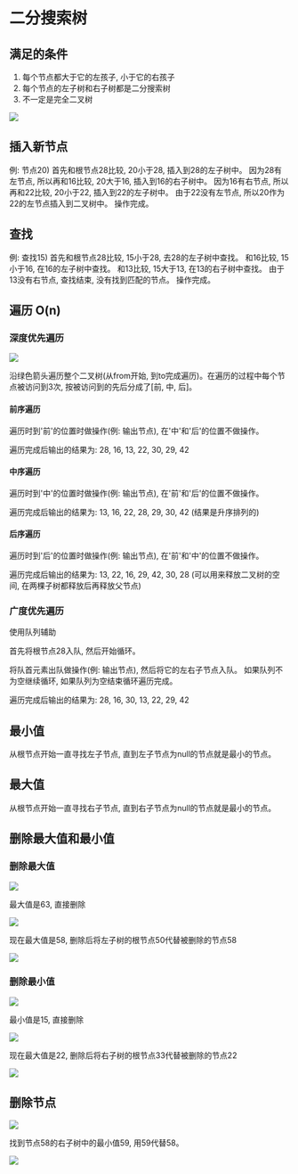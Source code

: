 # 二分搜索树

## 满足的条件

1. 每个节点都大于它的左孩子, 小于它的右孩子
2. 每个节点的左子树和右子树都是二分搜索树
3. 不一定是完全二叉树

![](img/bst.jpeg)

## 插入新节点

例: 节点20) 首先和根节点28比较, 20小于28, 插入到28的左子树中。
因为28有左节点, 所以再和16比较, 20大于16, 插入到16的右子树中。
因为16有右节点, 所以再和22比较, 20小于22, 插入到22的左子树中。
由于22没有左节点, 所以20作为22的左节点插入到二叉树中。
操作完成。

 ## 查找
 
例: 查找15) 首先和根节点28比较, 15小于28, 去28的左子树中查找。
和16比较, 15小于16, 在16的左子树中查找。
和13比较, 15大于13, 在13的右子树中查找。
由于13没有右节点, 查找结束, 没有找到匹配的节点。
操作完成。

## 遍历 O(n)

### 深度优先遍历

![](img/bst2.png)

沿绿色箭头遍历整个二叉树(从from开始, 到to完成遍历)。在遍历的过程中每个节点被访问到3次, 按被访问到的先后分成了\[前, 中, 后\]。

#### 前序遍历

遍历时到'前'的位置时做操作(例: 输出节点), 在'中'和'后'的位置不做操作。

遍历完成后输出的结果为: 28, 16, 13, 22, 30, 29, 42

#### 中序遍历

遍历时到'中'的位置时做操作(例: 输出节点), 在'前'和'后'的位置不做操作。

遍历完成后输出的结果为: 13, 16, 22, 28, 29, 30, 42 (结果是升序排列的)

#### 后序遍历

遍历时到'后'的位置时做操作(例: 输出节点), 在'前'和'中'的位置不做操作。

遍历完成后输出的结果为: 13, 22, 16, 29, 42, 30, 28 (可以用来释放二叉树的空间, 在两棵子树都释放后再释放父节点)

### 广度优先遍历

使用队列辅助

首先将根节点28入队, 然后开始循环。

将队首元素出队做操作(例: 输出节点), 然后将它的左右子节点入队。
如果队列不为空继续循环, 如果队列为空结束循环遍历完成。

遍历完成后输出的结果为: 28, 16, 30, 13, 22, 29, 42

## 最小值

从根节点开始一直寻找左子节点, 直到左子节点为null的节点就是最小的节点。

## 最大值

从根节点开始一直寻找右子节点, 直到右子节点为null的节点就是最小的节点。

## 删除最大值和最小值

### 删除最大值

![](img/bstDeleteMinOrMaxNode.png)

最大值是63, 直接删除

![](img/bstDeleteMaxNode1.png)

现在最大值是58, 删除后将左子树的根节点50代替被删除的节点58

![](img/bstDeleteMaxNode2.png)

### 删除最小值

![](img/bstDeleteMinNode1.png)

最小值是15, 直接删除

![](img/bstDeleteMinNode3.png)

现在最大值是22, 删除后将右子树的根节点33代替被删除的节点22

![](img/bstDeleteMinNode2.png)

## 删除节点

![](img/bstDeleteNode.png)

找到节点58的右子树中的最小值59, 用59代替58。

![](img/bstDeleteNode2.png)
